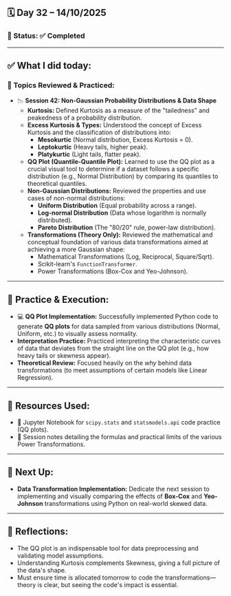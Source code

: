 ## 🗓️ Day 32 – 14/10/2025

### 📍 Status: ✅ Completed

---

## ✅ What I did today:

### 📌 Topics Reviewed & Practiced:
- 📉 **Session 42: Non-Gaussian Probability Distributions & Data Shape**
  - **Kurtosis:** Defined Kurtosis as a measure of the "tailedness" and peakedness of a probability distribution.
  - **Excess Kurtosis & Types:** Understood the concept of Excess Kurtosis and the classification of distributions into:
    - **Mesokurtic** (Normal distribution, Excess Kurtosis = 0).
    - **Leptokurtic** (Heavy tails, higher peak).
    - **Platykurtic** (Light tails, flatter peak).
  - **QQ Plot (Quantile-Quantile Plot):** Learned to use the QQ plot as a crucial visual tool to determine if a dataset follows a specific distribution (e.g., Normal Distribution) by comparing its quantiles to theoretical quantiles.
  - **Non-Gaussian Distributions:** Reviewed the properties and use cases of non-normal distributions:
    - **Uniform Distribution** (Equal probability across a range).
    - **Log-normal Distribution** (Data whose logarithm is normally distributed).
    - **Pareto Distribution** (The "80/20" rule, power-law distribution).
  - **Transformations (Theory Only):** Reviewed the mathematical and conceptual foundation of various data transformations aimed at achieving a more Gaussian shape:
    - Mathematical Transformations (Log, Reciprocal, Square/Sqrt).
    - Scikit-learn's `FunctionTransformer`.
    - Power Transformations (Box-Cox and Yeo-Johnson).

---

## 🧩 Practice & Execution:
- 💻 **QQ Plot Implementation:** Successfully implemented Python code to generate **QQ plots** for data sampled from various distributions (Normal, Uniform, etc.) to visually assess normality.
- **Interpretation Practice:** Practiced interpreting the characteristic curves of data that deviates from the straight line on the QQ plot (e.g., how heavy tails or skewness appear).
- **Theoretical Review:** Focused heavily on the *why* behind data transformations (to meet assumptions of certain models like Linear Regression).

---

## 📘 Resources Used:
- 🧪 Jupyter Notebook for `scipy.stats` and `statsmodels.api` code practice (QQ plots).
- 📄 Session notes detailing the formulas and practical limits of the various Power Transformations.

---

## 🔄 Next Up:
- **Data Transformation Implementation:** Dedicate the next session to implementing and visually comparing the effects of **Box-Cox** and **Yeo-Johnson** transformations using Python on real-world skewed data.

---

## 📝 Reflections:
- The QQ plot is an indispensable tool for data preprocessing and validating model assumptions.
- Understanding Kurtosis complements Skewness, giving a full picture of the data's shape.
- Must ensure time is allocated tomorrow to code the transformations—theory is clear, but seeing the code's impact is essential.